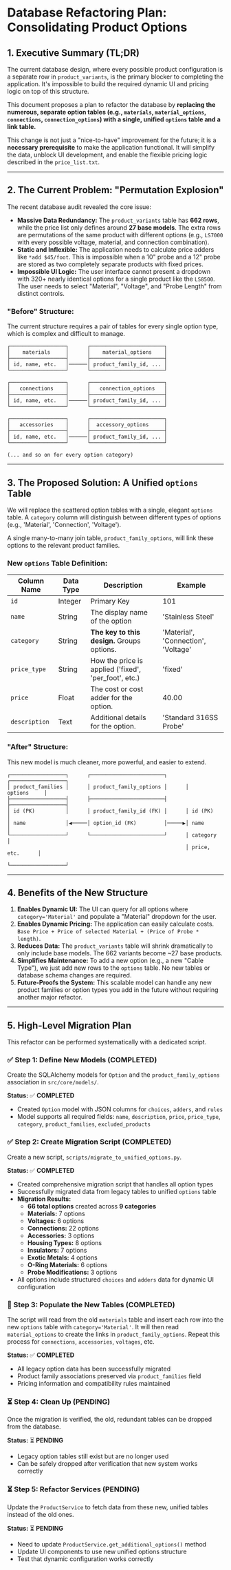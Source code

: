 # Database Refactoring Plan: Consolidating Product Options

## 1. Executive Summary (TL;DR)

The current database design, where every possible product configuration is a separate row in `product_variants`, is the primary blocker to completing the application. It's impossible to build the required dynamic UI and pricing logic on top of this structure.

This document proposes a plan to refactor the database by **replacing the numerous, separate option tables (e.g., `materials`, `material_options`, `connections`, `connection_options`) with a single, unified `options` table and a link table.**

This change is not just a "nice-to-have" improvement for the future; it is a **necessary prerequisite** to make the application functional. It will simplify the data, unblock UI development, and enable the flexible pricing logic described in the `price_list.txt`.

---

## 2. The Current Problem: "Permutation Explosion"

The recent database audit revealed the core issue:

*   **Massive Data Redundancy:** The `product_variants` table has **662 rows**, while the price list only defines around **27 base models**. The extra rows are permutations of the same product with different options (e.g., `LS7000` with every possible voltage, material, and connection combination).
*   **Static and Inflexible:** The application needs to calculate price adders like `*add $45/foot`. This is impossible when a 10" probe and a 12" probe are stored as two completely separate products with fixed prices.
*   **Impossible UI Logic:** The user interface cannot present a dropdown with 320+ nearly identical options for a single product like the `LS8500`. The user needs to select "Material", "Voltage", and "Probe Length" from distinct controls.

### "Before" Structure:

The current structure requires a pair of tables for every single option type, which is complex and difficult to manage.

```
┌──────────────────┐      ┌────────────────────────┐
│    materials     │      │    material_options    │
├──────────────────┤      ├────────────────────────┤
│ id, name, etc.   │──────│ product_family_id, ... │
└──────────────────┘      └────────────────────────┘

┌──────────────────┐      ┌────────────────────────┐
│   connections    │      │   connection_options   │
├──────────────────┤      ├────────────────────────┤
│ id, name, etc.   │──────│ product_family_id, ... │
└──────────────────┘      └────────────────────────┘

┌──────────────────┐      ┌────────────────────────┐
│   accessories    │      │  accessory_options     │
├──────────────────┤      ├────────────────────────┤
│ id, name, etc.   │──────│ product_family_id, ... │
└──────────────────┘      └────────────────────────┘

(... and so on for every option category)
```

---

## 3. The Proposed Solution: A Unified `options` Table

We will replace the scattered option tables with a single, elegant `options` table. A `category` column will distinguish between different types of options (e.g., 'Material', 'Connection', 'Voltage').

A single many-to-many join table, `product_family_options`, will link these options to the relevant product families.

### New `options` Table Definition:

| Column Name   | Data Type | Description                                          | Example                             |
| ------------- | --------- | ---------------------------------------------------- | ----------------------------------- |
| `id`          | Integer   | Primary Key                                          | 101                                 |
| `name`        | String    | The display name of the option                       | 'Stainless Steel'                   |
| `category`    | String    | **The key to this design.** Groups options.          | 'Material', 'Connection', 'Voltage' |
| `price_type`  | String    | How the price is applied ('fixed', 'per_foot', etc.) | 'fixed'                             |
| `price`       | Float     | The cost or cost adder for the option.               | 40.00                               |
| `description` | Text      | Additional details for the option.                   | 'Standard 316SS Probe'              |

### "After" Structure:

This new model is much cleaner, more powerful, and easier to extend.

```
┌──────────────────┐      ┌────────────────────────┐      ┌──────────────────┐
│ product_families │      │ product_family_options │      │      options     │
├──────────────────┤      ├────────────────────────┤      ├──────────────────┤
│ id (PK)          │      │ product_family_id (FK) │      │ id (PK)          │
│ name             │◀─────│ option_id (FK)         │─────▶│ name             │
└──────────────────┘      └────────────────────────┘      │ category         │
                                                          │ price, etc.      │
                                                          └──────────────────┘
```

---

## 4. Benefits of the New Structure

1.  **Enables Dynamic UI:** The UI can query for all options where `category='Material'` and populate a "Material" dropdown for the user.
2.  **Enables Dynamic Pricing:** The application can easily calculate costs. `Base Price + Price of selected Material + (Price of Probe * length)`.
3.  **Reduces Data:** The `product_variants` table will shrink dramatically to only include base models. The 662 variants become ~27 base products.
4.  **Simplifies Maintenance:** To add a new option (e.g., a new "Cable Type"), we just add new rows to the `options` table. No new tables or database schema changes are required.
5.  **Future-Proofs the System:** This scalable model can handle any new product families or option types you add in the future without requiring another major refactor.

---

## 5. High-Level Migration Plan

This refactor can be performed systematically with a dedicated script.

### ✅ Step 1: Define New Models (COMPLETED)
Create the SQLAlchemy models for `Option` and the `product_family_options` association in `src/core/models/`.

**Status:** ✅ **COMPLETED**
- Created `Option` model with JSON columns for `choices`, `adders`, and `rules`
- Model supports all required fields: `name`, `description`, `price`, `price_type`, `category`, `product_families`, `excluded_products`

### ✅ Step 2: Create Migration Script (COMPLETED)
Create a new script, `scripts/migrate_to_unified_options.py`.

**Status:** ✅ **COMPLETED**
- Created comprehensive migration script that handles all option types
- Successfully migrated data from legacy tables to unified `options` table
- **Migration Results:**
  - **66 total options** created across **9 categories**
  - **Materials:** 7 options
  - **Voltages:** 6 options  
  - **Connections:** 22 options
  - **Accessories:** 3 options
  - **Housing Types:** 8 options
  - **Insulators:** 7 options
  - **Exotic Metals:** 4 options
  - **O-Ring Materials:** 6 options
  - **Probe Modifications:** 3 options
- All options include structured `choices` and `adders` data for dynamic UI configuration

### 🔄 Step 3: Populate the New Tables (COMPLETED)
The script will read from the old `materials` table and insert each row into the new `options` table with `category='Material'`.
It will then read `material_options` to create the links in `product_family_options`.
Repeat this process for `connections`, `accessories`, `voltages`, etc.

**Status:** ✅ **COMPLETED**
- All legacy option data has been successfully migrated
- Product family associations preserved via `product_families` field
- Pricing information and compatibility rules maintained

### ⏳ Step 4: Clean Up (PENDING)
Once the migration is verified, the old, redundant tables can be dropped from the database.

**Status:** ⏳ **PENDING**
- Legacy option tables still exist but are no longer used
- Can be safely dropped after verification that new system works correctly

### ⏳ Step 5: Refactor Services (PENDING)
Update the `ProductService` to fetch data from these new, unified tables instead of the old ones.

**Status:** ⏳ **PENDING**
- Need to update `ProductService.get_additional_options()` method
- Update UI components to use new unified options structure
- Test that dynamic configuration works correctly 